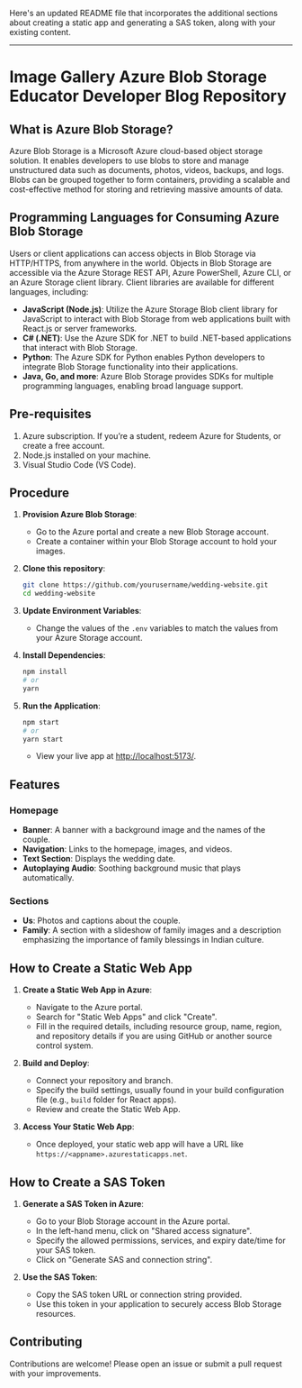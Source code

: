 ﻿Here's an updated README file that incorporates the additional sections about creating a static app and generating a SAS token, along with your existing content.

---

# Image Gallery Azure Blob Storage Educator Developer Blog Repository

## What is Azure Blob Storage?

Azure Blob Storage is a Microsoft Azure cloud-based object storage solution. It enables developers to use blobs to store and manage unstructured data such as documents, photos, videos, backups, and logs. Blobs can be grouped together to form containers, providing a scalable and cost-effective method for storing and retrieving massive amounts of data.

## Programming Languages for Consuming Azure Blob Storage

Users or client applications can access objects in Blob Storage via HTTP/HTTPS, from anywhere in the world. Objects in Blob Storage are accessible via the Azure Storage REST API, Azure PowerShell, Azure CLI, or an Azure Storage client library. Client libraries are available for different languages, including:

- **JavaScript (Node.js)**: Utilize the Azure Storage Blob client library for JavaScript to interact with Blob Storage from web applications built with React.js or server frameworks.
- **C# (.NET)**: Use the Azure SDK for .NET to build .NET-based applications that interact with Blob Storage.
- **Python**: The Azure SDK for Python enables Python developers to integrate Blob Storage functionality into their applications.
- **Java, Go, and more**: Azure Blob Storage provides SDKs for multiple programming languages, enabling broad language support.

## Pre-requisites

1. Azure subscription. If you’re a student, redeem Azure for Students, or create a free account.
2. Node.js installed on your machine.
3. Visual Studio Code (VS Code).

## Procedure

1. **Provision Azure Blob Storage**:
   - Go to the Azure portal and create a new Blob Storage account.
   - Create a container within your Blob Storage account to hold your images.

2. **Clone this repository**:
   ```bash
   git clone https://github.com/yourusername/wedding-website.git
   cd wedding-website
   ```

3. **Update Environment Variables**:
   - Change the values of the `.env` variables to match the values from your Azure Storage account.

4. **Install Dependencies**:
   ```bash
   npm install
   # or
   yarn
   ```

5. **Run the Application**:
   ```bash
   npm start
   # or
   yarn start
   ```
   - View your live app at [http://localhost:5173/](http://localhost:5173/).

## Features

### Homepage

- **Banner**: A banner with a background image and the names of the couple.
- **Navigation**: Links to the homepage, images, and videos.
- **Text Section**: Displays the wedding date.
- **Autoplaying Audio**: Soothing background music that plays automatically.

### Sections

- **Us**: Photos and captions about the couple.
- **Family**: A section with a slideshow of family images and a description emphasizing the importance of family blessings in Indian culture.

## How to Create a Static Web App

1. **Create a Static Web App in Azure**:
   - Navigate to the Azure portal.
   - Search for "Static Web Apps" and click "Create".
   - Fill in the required details, including resource group, name, region, and repository details if you are using GitHub or another source control system.

2. **Build and Deploy**:
   - Connect your repository and branch.
   - Specify the build settings, usually found in your build configuration file (e.g., `build` folder for React apps).
   - Review and create the Static Web App.

3. **Access Your Static Web App**:
   - Once deployed, your static web app will have a URL like `https://<appname>.azurestaticapps.net`.

## How to Create a SAS Token

1. **Generate a SAS Token in Azure**:
   - Go to your Blob Storage account in the Azure portal.
   - In the left-hand menu, click on "Shared access signature".
   - Specify the allowed permissions, services, and expiry date/time for your SAS token.
   - Click on "Generate SAS and connection string".

2. **Use the SAS Token**:
   - Copy the SAS token URL or connection string provided.
   - Use this token in your application to securely access Blob Storage resources.

## Contributing

Contributions are welcome! Please open an issue or submit a pull request with your improvements.
